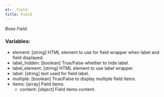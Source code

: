 ```yaml
---
el: .field
title: Field
---
```

_Base Field_.

### Variables:
* element: [string] HTML element to use for field wrapper when label and field displayed.
* label_hidden: [boolean] True/False whether to hide label.
* label_element: [string] HTML element to use label wrapper.
* label: [string] text used for field label.
* multiple: [boolean] True/False to display multiple field items.
* items: [array] Field items.
  * content: [object] Field items content.